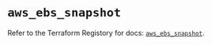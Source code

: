 # `aws_ebs_snapshot`

Refer to the Terraform Registory for docs: [`aws_ebs_snapshot`](https://registry.terraform.io/providers/hashicorp/aws/5.7.0/docs/resources/ebs_snapshot).
